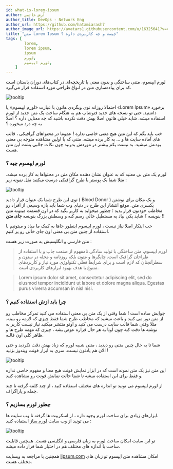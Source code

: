 ```yaml
---
id: what-is-lorem-ipsum
author: آرش حاتمی
author_title: DevOps - Network Eng
author_url: https://github.com/hatamiarash7
author_image_url: https://avatars1.githubusercontent.com/u/16325641?v=4
title: "متن Lorem Ipsum چیست و چه کاربردی داره ؟"
tags: [
        lorem,
        lorem ipsum,
        ipsum
        لورم,
        لورم ایپسوم,
    ]
---
```


لورم ایپسوم، متنی ساختگی و بدون معنی با تاریخچه‌ای در کتاب‌های دوران باستان است که برای پیاده‌سازی متن در انواع طراحی مورد استفاده قرار می‌گیرد.

![tooltip](/img/blog/99.jpg)

<!--truncate-->

احتمالا روزانه توی وبگردی هاتون با عبارت «لورم ایپسوم» یا «Lorem Ipsum» برخورد داشتید. حتی تو نسخه های جدید فتوشاپ هم به هنگام ساخت یک متن جدید از لورم استفاده میشه. شاید خیلی هاتون اصلا بهش دقت نکرده باشید که چه معنایی داره ؟ اصلا به چه درد میخوره ؟

خب باید بگم که این متن هیچ معنی خاصی نداره ! عموما در محتواهای گرافیکی ، قالب های آماده سایت ها و ... به کار برده میشه. متنی که با اولین مشاهده متوجه بی معنی بودنش میشید. بد نیست یکم بیشتر در موردش بدونید چون نکات جالبی پشت این متن هست.

### لورم ایپسوم چیه ؟

لورم یک متن بی معنیه که به عنوان نشان دهنده مکان متن در محتواها به کار برده میشه. مثلا شما یک پوستر یا طرح گرافیکی درست میکنید مثل نمونه زیر :

![tooltip](/img/blog/100.jpg)

توی این طرح شما یک عنوان قرار دادید ( Blood Donor ) و یک مکان برای نوشتن یکسری متن. موقع انتشار این طرح در دنیای وب شما باید بازه وسیعی از افراد رو مخاطب خودتون قرار بدید ؛ چطور میخواید به کاربر بگید که در اون قسمت میتونه متن بنویسه ؟ شاید یکی بیاد یه مستطیل خالی رسم کنه و وسطش بزرگ بنویسه **جای متن** !!

خب اینکار اصلا نیاز نیست ، لورم ایپسوم اینطور جاها به کمک ما میاد و میتونیم با استفاده از چنین متن بی معنی اون جای خالی رو پر کنیم.

متن فارسی و انگلیسیش به صورت زیر هست :

> لورم ایپسوم، متن ساختگی با تولید سادگی نامفهوم از صنعت چاپ و با استفاده از طراحان گرافیک است. چاپگرها و متون بلکه روزنامه و مجله در ستون و سطرآنچنان که لازم است و برای شرایط فعلی تکنولوژی مورد نیاز و کاربردهای متنوع با هدف بهبود ابزارهای کاربردی است.

> Lorem ipsum dolor sit amet, consectetur adipiscing elit, sed do eiusmod tempor incididunt ut labore et dolore magna aliqua. Egestas purus viverra accumsan in nisl nisi.

### چرا باید ازش استفاده کنیم ؟

جوابش ساده است ! شما وقتی از یک متن بی معنی استفاده می کنید تمرکز مخاطب رو از متن دور می کنید و باعث میشید که مخاطب طرح شما فقط چیزی که لازمه رو ببینه. مثلا وقتی شما قالب سایت درست می کنید و اونو منتشر میکنید نیاز نیست کاربر به نوشته ها دقت کنه چون اونا به هر حال قراره عوض بشه ، چیزی که مهمه طرح ها و ظاهر کلی اون قالبه.

شما تا به حال چنین متنی رو دیدید ، متنی شبیه لورم که زیاد بهش دقت نکردید و حتی الان هم یادتون نیست. سری به ابزار فونت ویندوز بزنید !

![tooltip](/img/blog/101.png)

این متن نیز یک متن نمونه است که در ابزار نمایش فونت هیچ معنا و مفهوم خاصی نداره و فقط برای این استفاده میشه تا شما حالت نمایش فونت رو مشاهده کنید.

از لورم ایپسوم می تونید تو اندازه های مختلف استفاده کنید ، از چند کلمه گرفته تا چند جمله و پاراگراف.

### چطور لورم بسازیم ؟

ابزارهای زیادی برای ساخت لورم وجود داره ، از اسکریپت ها گرفته تا وب سایت ها.  
می تونید از وب سایت [لورم ساز](https://loremsaz.com/lorem_ipsum) استفاده کنید :

![tooltip](/img/blog/102.png)

تو این سایت امکان ساخت لورم به زبان فارسی و انگلیسی هست. همچنین قابلیت ساخت با اندازه های مختلف هم در اختیار شما قرار داده میشه.

همچنین با مراجعه به وبسایت [lipsum.com](http://lipsum.com) امکان مشاهده متن ایپسوم تو زبان های مختلف هست.
